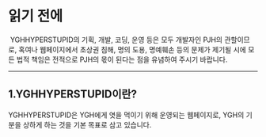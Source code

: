 # 읽기 전에
&nbsp;YGHHYPERSTUPID의 기획, 개발, 코딩, 운영 등은 모두 개발자인 PJH의 관할이므로, 혹여나 웹페이지에서 초상권 침해, 명의 도용, 명예훼손 등의 문제가 제기될 시에 모든 법적 책임은 전적으로 PJH의 몫이 된다는 점을 유념하여 주시기 바랍니다.
 
***
## 1.YGHHYPERSTUPID이란?
 YGHHYPERSTUPID은 YGH에게 엿을 먹이기 위해 운영되는 웹페이지로, YGH의 기분을 상하게 하는 것을 기본 목표로 삼고 있습니다.
